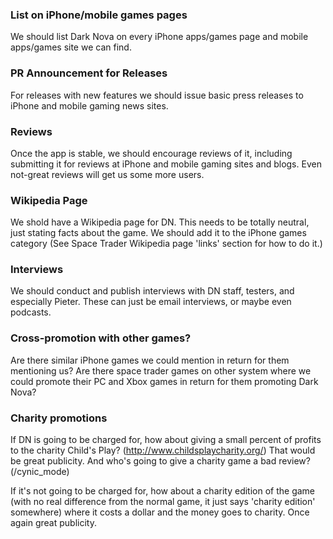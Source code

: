 ### List on iPhone/mobile games pages ###
We should list Dark Nova on every iPhone apps/games page and mobile apps/games site we can find.

### PR Announcement for Releases ###
For releases with new features we should issue basic press releases to iPhone and mobile gaming news sites.

### Reviews ###
Once the app is stable, we should encourage reviews of it, including submitting it for reviews at iPhone and mobile gaming sites and blogs. Even not-great reviews will get us some more users.

### Wikipedia Page ###
We shold have a Wikipedia page for DN. This needs to be totally neutral, just stating facts about the game. We should add it to the iPhone games category (See Space Trader Wikipedia page 'links' section for how to do it.)

### Interviews ###
We should conduct and publish interviews with DN staff, testers, and especially Pieter. These can just be email interviews, or maybe even podcasts.

### Cross-promotion with other games? ###
Are there similar iPhone games we could mention in return for them mentioning us? Are there space trader games on other system where we could promote their PC and Xbox games in return for them promoting Dark Nova?

### Charity promotions ###
If DN is going to be charged for, how about giving a small percent of profits to the charity Child's Play? (http://www.childsplaycharity.org/) That would be great publicity. And who's going to give a charity game a bad review? (/cynic\_mode)

If it's not going to be charged for, how about a charity edition of the game (with no real difference from the normal game, it just says 'charity edition' somewhere) where it costs a dollar and the money goes to charity. Once again great publicity.